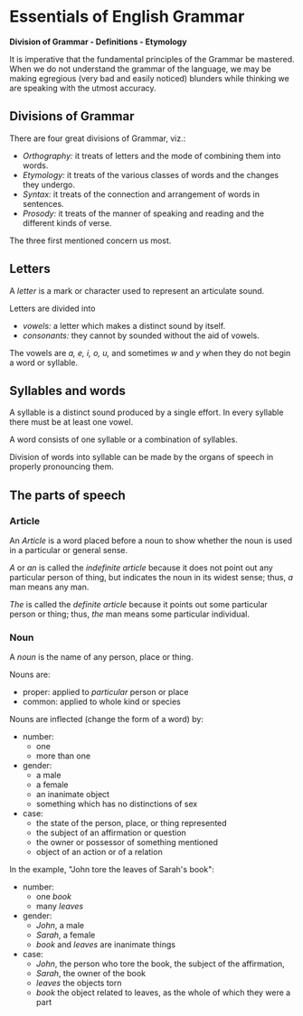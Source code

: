 # Essentials of English Grammar

**Division of Grammar - Definitions - Etymology**

It is imperative that the fundamental principles of the Grammar be mastered. When we do not understand the grammar of the language, we may be making egregious (very bad and easily noticed) blunders while thinking we are speaking with the utmost accuracy.

## Divisions of Grammar

There are four great divisions of Grammar, viz.:

- *Orthography:* it treats of letters and the mode of combining them into words.
- *Etymology:* it treats of the various classes of words and the changes they undergo.
- *Syntax:* it treats of the connection and arrangement of words in sentences.
- *Prosody:* it treats of the manner of speaking and reading and the different kinds of verse.

The three first mentioned concern us most.

## Letters

A *letter* is a mark or character used to represent an articulate sound.

Letters are divided into

- *vowels:* a letter which makes a distinct sound by itself.
- *consonants:* they cannot by sounded without the aid of vowels.

The vowels are *a, e, i, o, u,* and sometimes *w* and *y* when they do not begin a word or syllable.

## Syllables and words

A syllable is a distinct sound produced by a single effort. In every syllable there must be at least one vowel.

A word consists of one syllable or a combination of syllables.

Division of words into syllable can be made by the organs of speech in properly pronouncing them.

## The parts of speech

### Article

An *Article* is a word placed before a noun to show whether the noun is used in a particular or general sense.

*A* or *an* is called the *indefinite article* because it does not point out any particular person of thing, but indicates the noun in its widest sense; thus, *a* man means any man.

*The* is called the *definite article* because it points out some particular person or thing; thus, *the* man means some particular individual.

### Noun

A *noun* is the name of any person, place or thing.

Nouns are:

- proper: applied to *particular* person or place
- common: applied to whole kind or species

Nouns are inflected (change the form of a word) by:

- number: 
  - one 
  - more than one
- gender: 
  - a male
  - a female
  - an inanimate object
  - something which has no distinctions of sex
- case:  
  - the state of the person, place, or thing represented
  - the subject of an affirmation or question
  - the owner or possessor of something mentioned
  - object of an action or of a relation

In the example, "John tore the leaves of Sarah's book":

- number: 
  - one *book*
  - many *leaves*
- gender: 
  - *John*, a male
  - *Sarah*, a female
  - *book* and *leaves* are inanimate things
- case:
  - *John*, the person who tore the book, the subject of the affirmation,
  - *Sarah*, the owner of the book
  - *leaves* the objects torn
  - *book* the object related to leaves, as the whole of which they were a part
